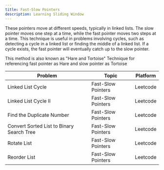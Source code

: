 ```yaml
---
title: Fast-Slow Pointers
description: Learning Sliding Window
---
```


These pointers move at different speeds, typically in linked lists. The slow pointer moves one step at a time, while the fast pointer moves two steps at a time. This technique is useful in problems involving cycles, such as detecting a cycle in a linked list or finding the middle of a linked list. If a cycle exists, the fast pointer will eventually catch up to the slow pointer.

This method is also known as "Hare and Tortoise" Technique for referencing fast pointer as Hare and slow pointer as Tortoise


| **Problem**                               | **Topic**          | **Platform** |
| ----------------------------------------- | ------------------ | ------------ |
| Linked List Cycle                         | Fast-Slow Pointers | Leetcode     |
| Linked List Cycle II                      | Fast-Slow Pointers | Leetcode     |
| Find the Duplicate Number                 | Fast-Slow Pointers | Leetcode     |
| Convert Sorted List to Binary Search Tree | Fast-Slow Pointers | Leetcode     |
| Rotate List                               | Fast-Slow Pointers | Leetcode     |
| Reorder List                              | Fast-Slow Pointers | Leetcode     |
